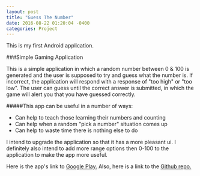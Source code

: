```yaml
---
layout: post
title: "Guess The Number"
date: 2016-08-22 01:20:04 -0400
categories: Project
---
```

This is my first Android application.

###Simple Gaming Application

This is a simple application in which a random number between 0 & 100 is generated and the user is supposed to try
and guess what the number is. If incorrect, the application will respond with a response of "too high" or "too low".
The user can guess until the correct answer is submitted, in which the game will alert you that you have guessed correctly.

#####This app can be useful in a number of ways:
* Can help to teach those learning their numbers and counting
* Can help when a random "pick a number" situation comes up
* Can help to waste time there is nothing else to do

I intend to upgrade the application so that it has a more pleasant ui. I definitely also intend to add more range options then 
0-100 to the application to make the app more useful.

Here is the app's link to [Google Play.](https://play.google.com/store/apps/details?id=io.github.ngbrown11.myfirstapp)
Also, here is a link to the [Github repo.](https://github.com/ngbrown11/guess-the-number)
